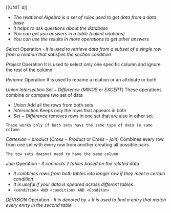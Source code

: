 [[UNIT 4]]

- *The relational Algebra is a set of rules used to get data from a data base*
- *It helps to ask questions about the database*
- *You can get you answers in a table (called relations)*
- *You can use the results in more operations to get other answers*

$Select$ Operation - *it is used to  retrieve data from a subset of a single row from a relation that satisfies the section condition*

$Project$ Operation It is used to select only one specific column and ignore the rest of the column 

$Rename$ Operation It is used to rename a relation or an attribute or both

$Union$ $Intersection$ $Set-Difference$ ($MINUS$ or $EXCEPT$) These operations combine or compare two set of data
-  $Union$ Add all the rows from both sets
- $Intersection$ Keeps only the rows that appears in both 
- $Set-Difference$ removes rows in one set that are also in other set

`These works only if both sets have the same type of data ie same column`


$Cartesian-product$  ($Cross-Product$ or $Cross-join$) Combines every row from one set with every row from another creating all possible pairs 

`The tow sets doesnot need to have the same column`

$Join$ Operation - *It connects 2 tables based on the related data*
- *It combines rows from both tables into longer row if they meet a certain condition*
- *It is useful if your data is speared across different tables*
- `<condition> AND <condition> AND <Conditon>`

$DEVISION$ Operation - *It is denoted by  ÷ It is used to find a entry that match every enrty in the second table*


